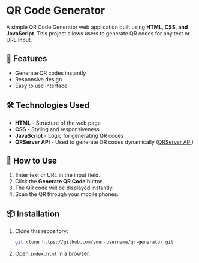 # QR Code Generator

A simple QR Code Generator web application built using **HTML, CSS, and JavaScript**. This project allows users to generate QR codes for any text or URL input.

## 🚀 Features
- Generate QR codes instantly
- Responsive design
- Easy to use interface

## 🛠 Technologies Used
- **HTML** - Structure of the web page
- **CSS** - Styling and responsiveness
- **JavaScript** - Logic for generating QR codes
- **QRServer API** - Used to generate QR codes dynamically ([QRServer API](https://api.qrserver.com/v1/create-qr-code/))

## 🎯 How to Use
1. Enter text or URL in the input field.
2. Click the **Generate QR Code** button.
3. The QR code will be displayed instantly.
4. Scan the QR through your mobile phones.

## 📦 Installation
1. Clone this repository:
   ```sh
   git clone https://github.com/your-username/qr-generator.git
   ```
2. Open `index.html` in a browser.


